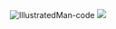 <p align="center"> 
<img src="https://github-readme-stats.vercel.app/api?username=IllustratedMan-code&show_icons=true&hide_rank=true&bg_color=272e33&text_color=d3c6aa&border_color=3c4841&title_color=e69875&icon_color=a7c080" alt="IllustratedMan-code" />
<img src="http://github-profile-summary-cards.vercel.app/api/cards/repos-per-language?username=IllustratedMan-code&theme=zenburn"/>
